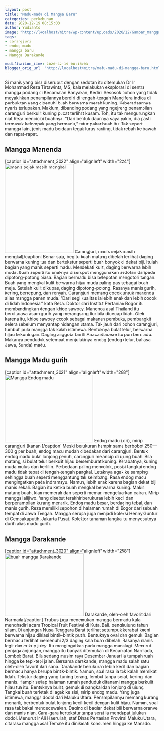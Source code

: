 ```yaml
---
layout: post
title: "Madu-madu di Mangga Baru"
categories: perkebunan
date: 2020-12-19 08:15:03
author: Yudianto
image: "http://localhost/mitra/wp-content/uploads/2020/12/Gambar_mangga_madu_905x768.jpg"
tags:
- carangjuri
- endog madu
- mangga baru
- Mangga Darakande

modification_time: 2020-12-19 08:15:03
blogger_orig_url: "http://localhost/mitra/madu-madu-di-mangga-baru.html"
---
```


Si manis yang bisa diseruput dengan sedotan itu ditemukan Dr Ir Mohammad Reza Tirtawinta, MS, kala melakukan eksplorasi di sentra mangga podang di Kecamatan Banyakan, Kediri. Sesosok pohon yang tidak meyakinkan penampilannya berdiri di tengah-tengah Mangifera indica di perbukitan yang dipenuhi buah berwarna merah kuning. Keberadaannya nyaris terlupakan. Maklum, dibanding podang yang ngejreng penampilan carangjuri berkulit kuning pucat terlihat kusam.
Toh, itu tak mengurungkan niat Reza mencicipi buahnya. "Dari bentuk daunnya saya yakin, dia pasti termasuk kelompok yang bermadu,” tutur pakar buah itu. Tak seperti mangga lain, jenis madu berdaun tegak lurus ranting, tidak rebah ke bawah dan rapat-rapat.
<h2 id="Manenda">Mangga Manenda</h2>
[caption id="attachment_3022" align="alignleft" width="224"]<a href="http://127.0.0.1/mitra/wp-content/uploads/2020/12/Gambar_mangga_ntb_587x768.jpg"><img class="wp-image-3022" src="http://127.0.0.1/mitra/wp-content/uploads/2020/12/Gambar_mangga_ntb_587x768.jpg" alt="manis sejak masih mengkal" width="224" height="293" /></a> Carangjuri, manis sejak masih mengkal[/caption]
Benar saja, begitu buah matang dibelah terlihat daging berwarna kuning tua dan bertekstur seperti buah bonyok di dekat biji. Itulah bagian yang manis seperti madu. Mendekati kulit, daging berwarna lebih muda. Buah seperti itu enaknya diseruput menggunakan sedotan daripada dipotong-potong biasa. Bagian bermadu bisa belepotan mengotori tangan.
Buah yang mengkal kulit berwarna hijau muda paling pas sebagai buah meja. Setelah kulit dikupas, daging dipotong-potong. Rasanya manis gurih, kering, bertepung, dan renyah. Carangjuri memang cocok untuk manenda alias mangga panen muda. "Dari segi kualitas ia lebih enak dan lebih cocok di lidah Indonesia,” kata Reza.
Doktor dari Institut Pertanian Bogor itu membandingkan dengan khioe sawoey. Manenda asal Thailand itu bercitarasa asam gurih yang merangsang liur bila dicecap lidah. Oleh karena itu, khioe sawoey cocok sebagai makanan pembuka, pembangkit selera sebelum menyantap hidangan utama.
Tak jauh dari pohon carangjuri, tumbuh pula mangga tak kalah istimewa. Bentuknya bulat telur, berwarna hijau kekuningan. Daging anggota famili Anacardiaceae itu pun bermadu. Makanya penduduk setempat menjulukinya endog (endog=telur, bahasa Jawa, Sunda) madu.
<h2 id="gurih">Mangga Madu gurih</h2>
[caption id="attachment_3021" align="alignleft" width="288"]<a href="http://127.0.0.1/mitra/wp-content/uploads/2020/12/Gambar_carangjuri_994x768.jpg"><img class="wp-image-3021" src="http://127.0.0.1/mitra/wp-content/uploads/2020/12/Gambar_carangjuri_994x768.jpg" alt="Mangga Endog madu" width="288" height="222" /></a> Endog madu (kiri), mirip carangjuri (kanan)[/caption]
Meski berukuran hampir sama berbobot 250—300 g per buah, endog madu mudah dibedakan dari carangjuri. Bentuk endog madu bulat lonjong penuh, carangjuri melancip di ujung buah. Bila matang, si bulat telur berkulit hijau bersemburat kuning. Kerabatnya, kuning muda mulus dan berlilin. Perbedaan paling mencolok, posisi tangkai endog madu tidak tepat di tengah-tengah pangkal. Letaknya agak ke samping sehingga buah seperti menggantung tak seimbang.
Rasa endog madu mengingatkan pada indramayu. Namun, lebih enak karena bagian dekat biji manis sekali. Bagian itu ketika buah mengkal berwarna kuning. Makin matang buah, kian memerah dan seperti memar, mengeluarkan cairan. Mirip mangga lalijiwo. Yang disebut terakhir berukuran lebih kecil dan berpenampilan kurang menarik. Endog madu besar, berdaging tebal, dan manis gurih.
Reza memiliki sepohon di halaman rumah di Bogor dari sebuah tempat di Jawa Tengah. Mangga serupa juga menjadi koleksi Henny Guntur di Cempakaputih, Jakarta Pusat. Kolektor tanaman langka itu menyebutnya durih alias madu gurih.
<h2 id="Darakande">Mangga Darakande</h2>
[caption id="attachment_3020" align="alignleft" width="258"]<a href="http://127.0.0.1/mitra/wp-content/uploads/2020/12/Gambar_darakande_967x768.jpg"><img class="wp-image-3020" src="http://127.0.0.1/mitra/wp-content/uploads/2020/12/Gambar_darakande_967x768.jpg" alt="buah mangga Darakande" width="258" height="205" /></a> Darakande, oleh-oleh favorit dari Narmada[/caption]
Trubus juga menemukan mangga bermadu kala menghadiri acara Tropical Fruit Festival di Kuta, Bali, penghujung tahun silam. Di anjungan Nusa Tenggara Barat terlihat setumpuk kerabat kueni berwarna hijau dihiasi bintik-bintik putih. Bentuknya oval dan gemuk. Bagian bermadu terlihat memenuhi 2/3 daging kala buah dibelah. Rasanya manis legit dan cukup juicy. Itu mengingatkan pada mangga manalagi.
Menurut penjaga anjungan, mangga itu banyak ditemukan di Kecamatan Narmada, Lombok Barat. Bila sedang musim raya Desember Januari ia tumpah ruah hingga ke tepi-tepi jalan. Bersama darakande, mangga madu salah satu oleh-oleh favorit dari sana.
Darakande berukuran lebih kecil dan bagian bermadu hanya berupa bintik-bintik. Namun, soal rasa ia tak kalah memikat lidah. Tekstur daging yang kuning terang, lembut tanpa serat, kering, dan manis. Hampir setiap halaman rumah penduduk ditanami mangga berkulit hijau tua itu. Bentuknya bulat, gemuk di pangkal dan lonjong di ujung. Tangkai buah terletak di agak ke sisi, mirip endog madu.
Yang juga istimewa, mangga dodol dari Maluku Utara. Penampilannya memang kurang menarik, berbentuk bulat lonjong kecil-kecil dengan kulit hijau. Namun, soal rasa tak bakal mengecewakan. Daging di bagian dekat biji berwarna oranye dan manis nian.
Gara-gara bertekstur tanpa serat ia mendapat julukan dodol. Menurut Ir Ali Haerullah, staf Dinas Pertanian Provinsi Maluku Utara, citarasa mangga asal Temate itu dinikmati konsumen hingga ke Manado.

